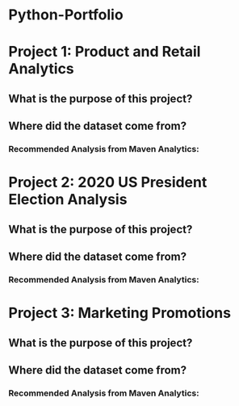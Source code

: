 # Python-Portfolio


# Project 1: Product and Retail Analytics

## What is the purpose of this project? 


## Where did the dataset come from?


### Recommended Analysis from Maven Analytics:

# Project 2: 2020 US President Election Analysis

## What is the purpose of this project? 


## Where did the dataset come from?


### Recommended Analysis from Maven Analytics:



# Project 3: Marketing Promotions

## What is the purpose of this project? 


## Where did the dataset come from?


### Recommended Analysis from Maven Analytics:
